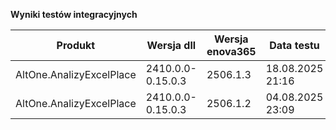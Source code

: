 **Wyniki testów integracyjnych**

| Produkt                  | Wersja dll        | Wersja enova365 | Data testu       | Status |
|--------------------------|-------------------|-----------------|------------------|--------|
| AltOne.AnalizyExcelPlace | 2410.0.0-0.15.0.3 | 2506.1.3        | 18.08.2025 21:16 | ✅     |
| AltOne.AnalizyExcelPlace | 2410.0.0-0.15.0.3 | 2506.1.2        | 04.08.2025 23:09 | ✅     |
